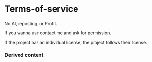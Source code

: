 # Terms-of-service

### 

No AI, reposting, or Profit.

If you wanna use contact me and ask for permission.

If the project has an individual license, the project follows their license.

### Derived content
